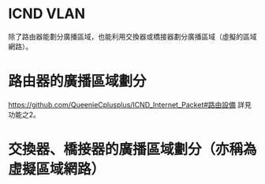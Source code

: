 # ICND VLAN
除了路由器能劃分廣播區域，也能利用交換器或橋接器劃分廣播區域（虛擬的區域網路）。

# 路由器的廣播區域劃分

https://github.com/QueenieCplusplus/ICND_Internet_Packet#路由設備 詳見功能之2。

# 交換器、橋接器的廣播區域劃分（亦稱為虛擬區域網路）
